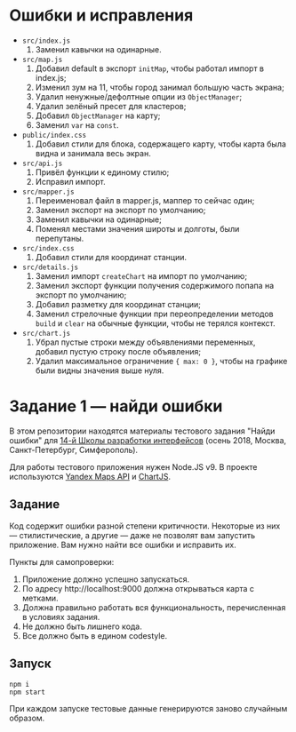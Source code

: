 # Ошибки и исправления

* `src/index.js`
  1. Заменил кавычки на одинарные.
* `src/map.js`
  1. Добавил default в экспорт `initMap`, чтобы работал импорт в index.js;
  2. Изменил зум на 11, чтобы город занимал большую часть экрана;
  3. Удалил ненужные/дефолтные опции из `ObjectManager`;
  4. Удалил зелёный пресет для кластеров;
  5. Добавил `ObjectManager` на карту;
  6. Заменил `var` на `const`.
* `public/index.css`
  1. Добавил стили для блока, содержащего карту, чтобы карта была видна и занимала весь экран.
* `src/api.js`
  1. Привёл функции к единому стилю;
  2. Исправил импорт.
* `src/mapper.js`
  1. Переименовал файл в mapper.js, маппер то сейчас один;
  2. Заменил экспорт на экспорт по умолчанию;
  3. Заменил кавычки на одинарные;
  4. Поменял местами значения широты и долготы, были перепутаны.
* `src/index.css`
  1. Добавил стили для координат станции.
* `src/details.js`
  1. Заменил импорт `createChart` на импорт по умолчанию;
  2. Заменил экспорт функции получения содержимого попапа на экспорт по умолчанию;
  3. Добавил разметку для координат станции;
  4. Заменил стрелочные функции при переопределении методов `build` и `clear` на обычные функции, чтобы не терялся контекст.
* `src/chart.js`
  1. Убрал пустые строки между объявлениями переменных, добавил пустую строку после объявления;
  2. Удалил максимальное ограничение `{ max: 0 }`, чтобы на графике были видны значения выше нуля.

# Задание 1 — найди ошибки

В этом репозитории находятся материалы тестового задания "Найди ошибки" для [14-й Школы разработки интерфейсов](https://academy.yandex.ru/events/frontend/shri_msk-2018-2) (осень 2018, Москва, Санкт-Петербург, Симферополь).

Для работы тестового приложения нужен Node.JS v9. В проекте используются [Yandex Maps API](https://tech.yandex.ru/maps/doc/jsapi/2.1/quick-start/index-docpage/) и [ChartJS](http://www.chartjs.org).

## Задание

Код содержит ошибки разной степени критичности. Некоторые из них — стилистические, а другие — даже не позволят вам запустить приложение. Вам нужно найти все ошибки и исправить их.

Пункты для самопроверки:

1. Приложение должно успешно запускаться.
1. По адресу http://localhost:9000 должна открываться карта с метками.
1. Должна правильно работать вся функциональность, перечисленная в условиях задания.
1. Не должно быть лишнего кода.
1. Все должно быть в едином codestyle.

## Запуск

```
npm i
npm start
```

При каждом запуске тестовые данные генерируются заново случайным образом.
